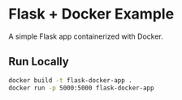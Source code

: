 # Flask + Docker Example

A simple Flask app containerized with Docker.

## Run Locally
```bash
docker build -t flask-docker-app .
docker run -p 5000:5000 flask-docker-app